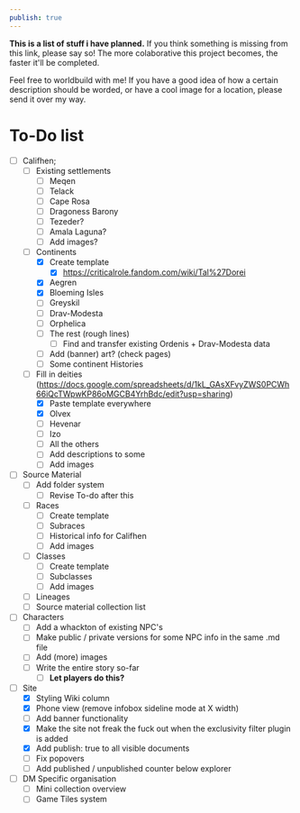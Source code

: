 ```yaml
---
publish: true
---
```


**This is a list of stuff i have planned.** If you think something is missing from this link, please say so! The more colaborative this project becomes, the faster it'll be completed.

Feel free to worldbuild with me! If you have a good idea of how a certain description should be worded, or have a cool image for a location, please send it over my way.
# To-Do list
- [ ] Califhen;
	- [ ] Existing settlements
		- [ ] Meqen
		- [ ] Telack
		- [ ] Cape Rosa
		- [ ] Dragoness Barony
		- [ ] Tezeder?
		- [ ] Amala Laguna?
		- [ ] Add images?
	- [ ] Continents
		- [x] Create template
			- [x] https://criticalrole.fandom.com/wiki/Tal%27Dorei
		- [x] Aegren
		- [x] Bloeming Isles
		- [ ] Greyskil
		- [ ] Drav-Modesta
		- [ ] Orphelica
		- [ ] The rest (rough lines)
			- [ ] Find and transfer existing Ordenis + Drav-Modesta data
		- [ ] Add (banner) art? (check pages)
		- [ ] Some continent Histories
	- [ ] Fill in deities (https://docs.google.com/spreadsheets/d/1kL_GAsXFvyZWS0PCWh66iQcTWpwKP86oMGCB4YrhBdc/edit?usp=sharing)
		- [x] Paste template everywhere
		- [x] Olvex
		- [ ] Hevenar
		- [ ] Izo
		- [ ] All the others
		- [ ] Add descriptions to some
		- [ ] Add images
- [ ] Source Material
	- [ ] Add folder system
		- [ ] Revise To-do after this
	- [ ] Races
		- [ ] Create template
		- [ ] Subraces
		- [ ] Historical info for Califhen
		- [ ] Add images
	- [ ] Classes
		- [ ] Create template
		- [ ] Subclasses
		- [ ] Add images
	- [ ] Lineages
	- [ ] Source material collection list
- [ ] Characters
	- [ ] Add a whackton of existing NPC's
	- [ ] Make public / private versions for some NPC info in the same .md file
	- [ ] Add (more) images
	- [ ] Write the entire story so-far
		- [ ] **Let players do this?**
- [ ] Site
	- [x] Styling Wiki column
	- [x] Phone view (remove infobox sideline mode at X width)
	- [ ] Add banner functionality
	- [x] Make the site not freak the fuck out when the exclusivity filter plugin is added
	- [x] Add publish: true to all visible documents
	- [ ] Fix popovers
	- [ ] Add published / unpublished counter below explorer
- [ ] DM Specific organisation
	- [ ] Mini collection overview
	- [ ] Game Tiles system